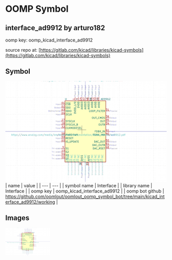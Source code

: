 # OOMP Symbol  
## interface_ad9912  by arturo182  
  
oomp key: oomp_kicad_interface_ad9912  
  
source repo at: [https://gitlab.com/kicad/libraries/kicad-symbols](https://gitlab.com/kicad/libraries/kicad-symbols)  
## Symbol  
  
[![working.png](working_600.png)](working.png)  
| name | value | 
| --- | --- | 
| symbol name | Interface | 
| library name | Interface | 
| oomp key | oomp_kicad_interface_ad9912 | 
| oomp bot github | https://github.com/oomlout/oomlout_oomp_symbol_bot/tree/main/kicad_interface_ad9912/working | 
## Images  
  
[![working.png](working_140.png)](working.png)  
